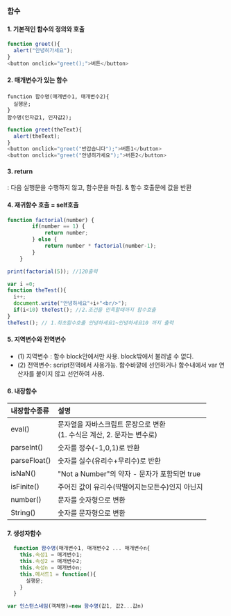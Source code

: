 ### 함수
#### 1. 기본적인 함수의 정의와 호출

```javascript
function greet(){
  alert("안녕히가세요");
}
<button onclick="greet();">버튼</button>
```

#### 2. 매개변수가 있는 함수

```
function 함수명(매개변수1, 매개변수2){
  실행문;
}
함수명(인자값1, 인자값2);
```
```javascript
function greet(theText){
  alert(theText);
}
<button onclick="greet("반갑습니다");">버튼1</button>
<button onclick="greet("안녕히가세요");">버튼2</button>
```

#### 3. return
: 다음 실행문을 수행하지 않고, 함수문을 마침. & 함수 호출문에 값을 반환

#### 4. 재귀함수 호출 = self호출
```javascript
function factorial(number) {
        if(number == 1) {
            return number;
        } else {
            return number * factorial(number-1);
        }
    }

print(factorial(5)); //120출력
```

```javascript
var i =0;
function theTest(){
  i++;
  document.write("안녕하세요"+i+"<br/>");
  if(i<10) theTest(); //2.조건을 만족할때까지 함수호출
}
theTest(); // 1.최초함수호출 안녕하세요1~안녕하세요10 까지 출력
```

#### 5. 지역변수와 전역변수
- (1) 지역변수 : 함수 block안에서만 사용. block밖에서 불러낼 수 없다.
- (2) 전역변수: script전역에서 사용가능. 함수바깥에 선언하거나 함수내에서 var 연산자를 붙이지 않고 선언하여 사용.   

#### 6. 내장함수
| 내장함수종류 | 설명 |
| :-------- | :-- |
| eval() | 문자열을 자바스크립트 문장으로 변환<br>(1. 수식은 계산, 2. 문자는 변수로) |
| parseInt() | 숫자를 정수(-1,0,1)로 반환 |
| parseFloat() | 숫자를 실수(유리수+무리수)로 반환 |
| isNaN() | "Not a Number"의 약자 - 문자가 포함되면 true |
| isFinite() | 주어진 값이 유리수(딱떨어지는모든수)인지 아닌지 |
| number() | 문자를 숫자형으로 변환 |
| String() | 숫자를 문자형으로 변환 |

#### 7. 생성자함수
```javascript
  function 함수명(매개변수1, 매개변수2 ... 매개변수n{
    this.속성1 = 매겨변수1;
    this.속성2 = 매개변수2;
    this.속성n = 매개변수n;
    this.메서드1 = function(){
      실행문;
    }
  }

var 인스턴스네임(객체명)=new 함수명(값1, 값2...값n)
```
